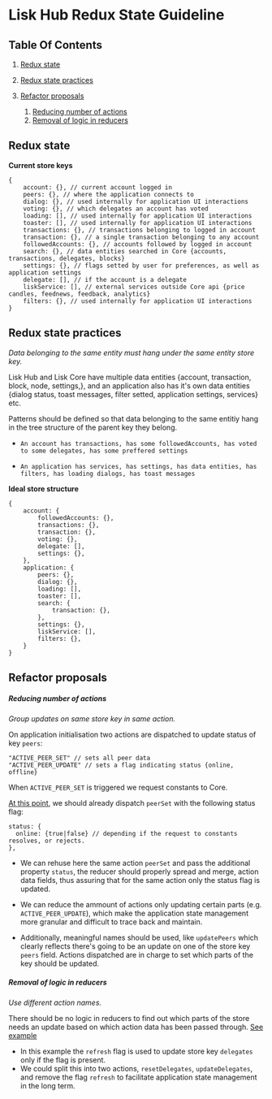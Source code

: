 # Lisk Hub Redux State Guideline

## Table Of Contents

1. [Redux state](#redux-state)
1. [Redux state practices](#redux-state-practices)

1. [Refactor proposals](#refactor-proposals)
	1. [Reducing number of actions](#reducing-number-of-actions)
	1. [Removal of logic in reducers](#removal-of-logic-in-reducers)

## Redux state

**Current store keys**
```
{
	account: {}, // current account logged in
	peers: {}, // where the application connects to
	dialog: {}, // used internally for application UI interactions
	voting: {}, // which delegates an account has voted
	loading: [], // used internally for application UI interactions
	toaster: [], // used internally for application UI interactions
	transactions: {}, // transactions belonging to logged in account
	transaction: {}, // a single transaction belonging to any account
	followedAccounts: {}, // accounts followed by logged in account
	search: {}, // data entities searched in Core {accounts, transactions, delegates, blocks}
	settings: {}, // flags setted by user for preferences, as well as application settings
	delegate: [], // if the account is a delegate
	liskService: [], // external services outside Core api {price candles, feednews, feedback, analytics}
	filters: {}, // used internally for application UI interactions
}
```

## Redux state practices

_Data belonging to the same entity must hang under the same entity store key._

Lisk Hub and Lisk Core have multiple data entities {account, transaction, block, node, settings,}, and an application also has it's own data entities {dialog status, toast messages, filter setted, application settings, services} etc. 


Patterns should be defined so that data belonging to the same entitiy hang in the tree structure of the parent key they belong.

- `An account has transactions, has some followedAccounts, has voted to some delegates, has some preffered settings`

- `An application has services, has settings, has data entities, has filters, has loading dialogs, has toast messages`

**Ideal store structure**

```
{
	account: {
		followedAccounts: {},
		transactions: {},
		transaction: {},
		voting: {},
		delegate: [],
		settings: {},
	},
	application: {
		peers: {},
		dialog: {},
		loading: [],
		toaster: [],
		search: {
			transaction: {},
		},
		settings: {},
		liskService: [],
		filters: {},
	}
}
```

## Refactor proposals

##### Reducing number of actions
_Group updates on same store key in same action._

On application initialisation two actions are dispatched to update status of key `peers`:
```
"ACTIVE_PEER_SET" // sets all peer data
"ACTIVE_PEER_UPDATE" // sets a flag indicating status {online, offline}
```
When `ACTIVE_PEER_SET` is triggered we request constants to Core.

[At this point](https://github.com/LiskHQ/lisk-hub/blob/e84b99d/src/actions/peers.js#L42), we should already dispatch `peerSet` with the following status flag:

```
status: {
  online: {true|false} // depending if the request to constants resolves, or rejects.
},
```

- We can rehuse here the same action `peerSet` and pass the additional property `status`, the reducer should properly spread and merge, action data fields, thus assuring that for the same action only the status flag is updated.

- We can reduce the ammount of actions only updating certain parts (e.g. `ACTIVE_PEER_UPDATE`), which make the application state management more granular and difficult to trace back and maintain. 

- Additionally, meaningful names should be used, like `updatePeers` which clearly reflects there's going to be an update on one of the store key `peers` field. Actions dispatched are in charge to set which parts of the key should be updated.

##### Removal of logic in reducers
_Use different action names._

There should be no logic in reducers to find out which parts of the store needs an update based on which action data has been passed through.
  [See example](https://github.com/LiskHQ/lisk-hub/blob/e84b99d/src/store/reducers/voting.js#L69)
  - In this example the `refresh` flag is used to update store key `delegates` only if the flag is present.
  - We could split this into two actions, `resetDelegates`, `updateDelegates`, and remove the flag `refresh` to facilitate application state management in the long term.

